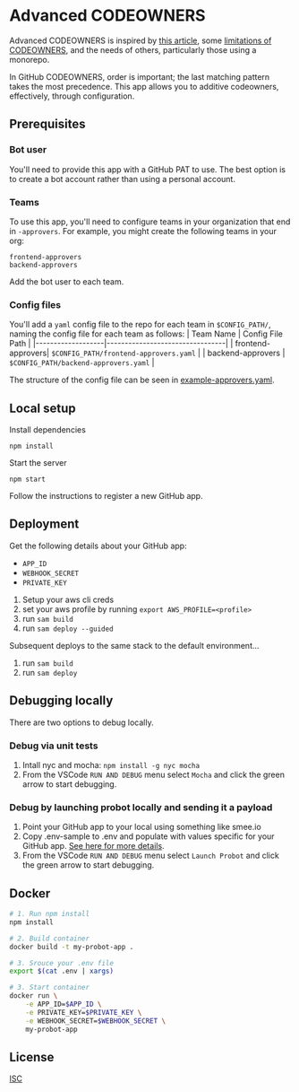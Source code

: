 # Advanced CODEOWNERS

Advanced CODEOWNERS is inspired by [this article](https://www.fullstory.com/blog/taming-github-codeowners-with-bots/), some [limitations of CODEOWNERS](https://docs.github.com/en/repositories/managing-your-repositorys-settings-and-features/customizing-your-repository/about-code-owners#codeowners-file-size), and the needs of others, particularly those using a monorepo.

In GitHub CODEOWNERS, order is important; the last matching pattern takes the most precedence. This app allows you to additive codeowners, effectively, through configuration.

## Prerequisites
### Bot user
You'll need to provide this app with a GitHub PAT to use. The best option is to create a bot account rather than using a personal account.
### Teams
To use this app, you'll need to configure teams in your organization that end in `-approvers`.
For example, you might create the following teams in your org:
```
frontend-approvers
backend-approvers
```
Add the bot user to each team.
###  Config files
You'll add a `yaml` config file to the repo for each team in `$CONFIG_PATH/`, naming the config file for each team as follows:
| Team Name         | Config File Path                |
|-------------------|---------------------------------|
| frontend-approvers| `$CONFIG_PATH/frontend-approvers.yaml` |
| backend-approvers | `$CONFIG_PATH/backend-approvers.yaml`  |

The structure of the config file can be seen in [example-approvers.yaml](./example-approvers.yaml).

## Local setup

Install dependencies

```
npm install
```

Start the server

```
npm start
```

Follow the instructions to register a new GitHub app.

## Deployment
Get the following details about your GitHub app:
- `APP_ID`
- `WEBHOOK_SECRET`
- `PRIVATE_KEY`

1. Setup your aws cli creds
1. set your aws profile by running `export AWS_PROFILE=<profile>`
1. run `sam build`
1. run `sam deploy --guided`

Subsequent deploys to the same stack to the default environment...
1. run `sam build`
1. run `sam deploy`

## Debugging locally
There are two options to debug locally.

### Debug via unit tests
1. Intall nyc and mocha: `npm install -g nyc mocha`
1. From the VSCode `RUN AND DEBUG` menu select `Mocha` and click the green arrow to start debugging.

### Debug by launching probot locally and sending it a payload 

1. Point your GitHub app to your local using something like smee.io
1. Copy .env-sample to .env and populate with values specific for your GitHub app. [See here for more details](https://probot.github.io/docs/configuration/).
1. From the VSCode `RUN AND DEBUG` menu select `Launch Probot` and click the green arrow to start debugging.

## Docker

```sh
# 1. Run npm install
npm install

# 2. Build container
docker build -t my-probot-app .

# 3. Srouce your .env file
export $(cat .env | xargs)

# 3. Start container
docker run \
    -e APP_ID=$APP_ID \
    -e PRIVATE_KEY=$PRIVATE_KEY \
    -e WEBHOOK_SECRET=$WEBHOOK_SECRET \
    my-probot-app
```

## License

[ISC](LICENSE)
